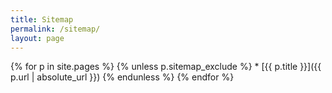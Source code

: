 ```yaml
---
title: Sitemap
permalink: /sitemap/
layout: page
---
```


<!-- TODO: figure out why static files appear in this list.
MDG. -->

{% for p in site.pages %}
  {% unless p.sitemap_exclude %}
    * [{{ p.title }}]({{ p.url | absolute_url }})
  {% endunless %}
{% endfor %}
